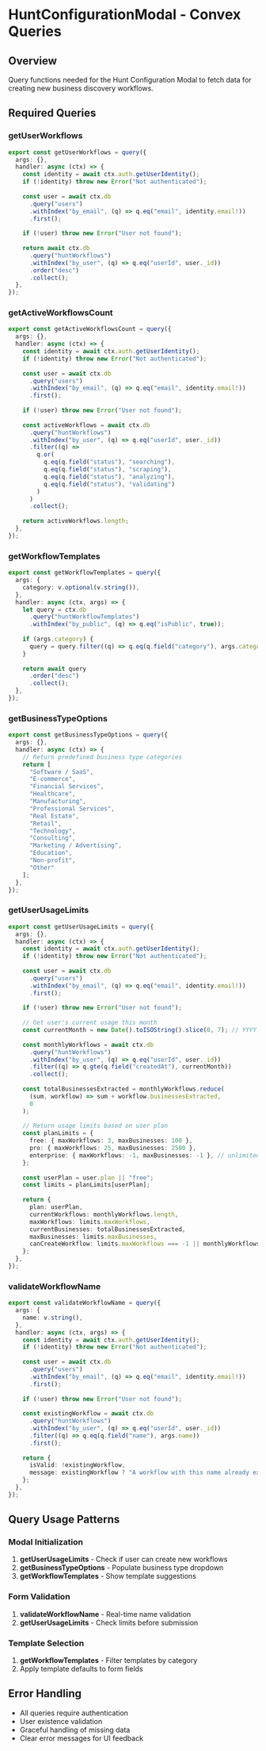 # HuntConfigurationModal - Convex Queries

## Overview
Query functions needed for the Hunt Configuration Modal to fetch data for creating new business discovery workflows.

## Required Queries

### getUserWorkflows
```typescript
export const getUserWorkflows = query({
  args: {},
  handler: async (ctx) => {
    const identity = await ctx.auth.getUserIdentity();
    if (!identity) throw new Error("Not authenticated");
    
    const user = await ctx.db
      .query("users")
      .withIndex("by_email", (q) => q.eq("email", identity.email!))
      .first();
    
    if (!user) throw new Error("User not found");
    
    return await ctx.db
      .query("huntWorkflows")
      .withIndex("by_user", (q) => q.eq("userId", user._id))
      .order("desc")
      .collect();
  },
});
```

### getActiveWorkflowsCount
```typescript
export const getActiveWorkflowsCount = query({
  args: {},
  handler: async (ctx) => {
    const identity = await ctx.auth.getUserIdentity();
    if (!identity) throw new Error("Not authenticated");
    
    const user = await ctx.db
      .query("users")
      .withIndex("by_email", (q) => q.eq("email", identity.email!))
      .first();
    
    if (!user) throw new Error("User not found");
    
    const activeWorkflows = await ctx.db
      .query("huntWorkflows")
      .withIndex("by_user", (q) => q.eq("userId", user._id))
      .filter((q) => 
        q.or(
          q.eq(q.field("status"), "searching"),
          q.eq(q.field("status"), "scraping"),
          q.eq(q.field("status"), "analyzing"),
          q.eq(q.field("status"), "validating")
        )
      )
      .collect();
    
    return activeWorkflows.length;
  },
});
```

### getWorkflowTemplates
```typescript
export const getWorkflowTemplates = query({
  args: {
    category: v.optional(v.string()),
  },
  handler: async (ctx, args) => {
    let query = ctx.db
      .query("huntWorkflowTemplates")
      .withIndex("by_public", (q) => q.eq("isPublic", true));
    
    if (args.category) {
      query = query.filter((q) => q.eq(q.field("category"), args.category));
    }
    
    return await query
      .order("desc")
      .collect();
  },
});
```

### getBusinessTypeOptions
```typescript
export const getBusinessTypeOptions = query({
  args: {},
  handler: async (ctx) => {
    // Return predefined business type categories
    return [
      "Software / SaaS",
      "E-commerce",
      "Financial Services",
      "Healthcare",
      "Manufacturing",
      "Professional Services", 
      "Real Estate",
      "Retail",
      "Technology",
      "Consulting",
      "Marketing / Advertising",
      "Education",
      "Non-profit",
      "Other"
    ];
  },
});
```

### getUserUsageLimits
```typescript
export const getUserUsageLimits = query({
  args: {},
  handler: async (ctx) => {
    const identity = await ctx.auth.getUserIdentity();
    if (!identity) throw new Error("Not authenticated");
    
    const user = await ctx.db
      .query("users")
      .withIndex("by_email", (q) => q.eq("email", identity.email!))
      .first();
    
    if (!user) throw new Error("User not found");
    
    // Get user's current usage this month
    const currentMonth = new Date().toISOString().slice(0, 7); // YYYY-MM
    
    const monthlyWorkflows = await ctx.db
      .query("huntWorkflows")
      .withIndex("by_user", (q) => q.eq("userId", user._id))
      .filter((q) => q.gte(q.field("createdAt"), currentMonth))
      .collect();
    
    const totalBusinessesExtracted = monthlyWorkflows.reduce(
      (sum, workflow) => sum + workflow.businessesExtracted,
      0
    );
    
    // Return usage limits based on user plan
    const planLimits = {
      free: { maxWorkflows: 3, maxBusinesses: 100 },
      pro: { maxWorkflows: 25, maxBusinesses: 2500 },
      enterprise: { maxWorkflows: -1, maxBusinesses: -1 }, // unlimited
    };
    
    const userPlan = user.plan || "free";
    const limits = planLimits[userPlan];
    
    return {
      plan: userPlan,
      currentWorkflows: monthlyWorkflows.length,
      maxWorkflows: limits.maxWorkflows,
      currentBusinesses: totalBusinessesExtracted,
      maxBusinesses: limits.maxBusinesses,
      canCreateWorkflow: limits.maxWorkflows === -1 || monthlyWorkflows.length < limits.maxWorkflows,
    };
  },
});
```

### validateWorkflowName
```typescript
export const validateWorkflowName = query({
  args: {
    name: v.string(),
  },
  handler: async (ctx, args) => {
    const identity = await ctx.auth.getUserIdentity();
    if (!identity) throw new Error("Not authenticated");
    
    const user = await ctx.db
      .query("users")
      .withIndex("by_email", (q) => q.eq("email", identity.email!))
      .first();
    
    if (!user) throw new Error("User not found");
    
    const existingWorkflow = await ctx.db
      .query("huntWorkflows")
      .withIndex("by_user", (q) => q.eq("userId", user._id))
      .filter((q) => q.eq(q.field("name"), args.name))
      .first();
    
    return {
      isValid: !existingWorkflow,
      message: existingWorkflow ? "A workflow with this name already exists" : "Name is available",
    };
  },
});
```

## Query Usage Patterns

### Modal Initialization
1. **getUserUsageLimits** - Check if user can create new workflows
2. **getBusinessTypeOptions** - Populate business type dropdown
3. **getWorkflowTemplates** - Show template suggestions

### Form Validation
1. **validateWorkflowName** - Real-time name validation
2. **getUserUsageLimits** - Check limits before submission

### Template Selection
1. **getWorkflowTemplates** - Filter templates by category
2. Apply template defaults to form fields

## Error Handling
- All queries require authentication
- User existence validation
- Graceful handling of missing data
- Clear error messages for UI feedback